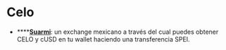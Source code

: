 # Celo

* ****[**Suarmi**](https://suarmi.com/): un exchange mexicano a través del cual puedes obtener CELO y cUSD en tu wallet haciendo una transferencia SPEI.
